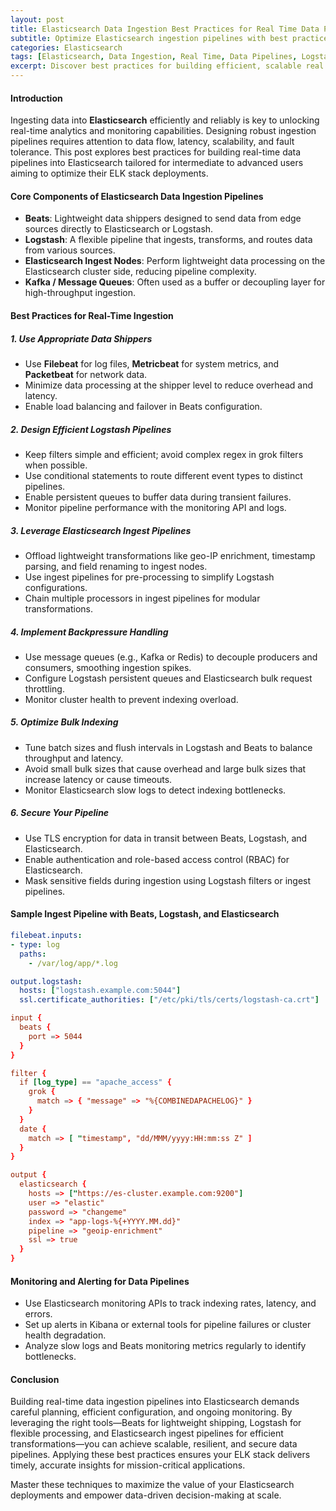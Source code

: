 ```yaml
---
layout: post
title: Elasticsearch Data Ingestion Best Practices for Real Time Data Pipelines
subtitle: Optimize Elasticsearch ingestion pipelines with best practices for real time data processing and scalability
categories: Elasticsearch
tags: [Elasticsearch, Data Ingestion, Real Time, Data Pipelines, Logstash, Beats, DevOps, Big Data, Analytics]
excerpt: Discover best practices for building efficient, scalable real time data ingestion pipelines with Elasticsearch. Learn how to optimize data flow, minimize latency, and ensure reliability in your ELK stack deployments.
---
```


#### Introduction

Ingesting data into **Elasticsearch** efficiently and reliably is key to unlocking real-time analytics and monitoring capabilities. Designing robust ingestion pipelines requires attention to data flow, latency, scalability, and fault tolerance. This post explores best practices for building real-time data pipelines into Elasticsearch tailored for intermediate to advanced users aiming to optimize their ELK stack deployments.

#### Core Components of Elasticsearch Data Ingestion Pipelines

- **Beats**: Lightweight data shippers designed to send data from edge sources directly to Elasticsearch or Logstash.
- **Logstash**: A flexible pipeline that ingests, transforms, and routes data from various sources.
- **Elasticsearch Ingest Nodes**: Perform lightweight data processing on the Elasticsearch cluster side, reducing pipeline complexity.
- **Kafka / Message Queues**: Often used as a buffer or decoupling layer for high-throughput ingestion.

#### Best Practices for Real-Time Ingestion

##### 1. Use Appropriate Data Shippers

- Use **Filebeat** for log files, **Metricbeat** for system metrics, and **Packetbeat** for network data.
- Minimize data processing at the shipper level to reduce overhead and latency.
- Enable load balancing and failover in Beats configuration.

##### 2. Design Efficient Logstash Pipelines

- Keep filters simple and efficient; avoid complex regex in grok filters when possible.
- Use conditional statements to route different event types to distinct pipelines.
- Enable persistent queues to buffer data during transient failures.
- Monitor pipeline performance with the monitoring API and logs.

##### 3. Leverage Elasticsearch Ingest Pipelines

- Offload lightweight transformations like geo-IP enrichment, timestamp parsing, and field renaming to ingest nodes.
- Use ingest pipelines for pre-processing to simplify Logstash configurations.
- Chain multiple processors in ingest pipelines for modular transformations.

##### 4. Implement Backpressure Handling

- Use message queues (e.g., Kafka or Redis) to decouple producers and consumers, smoothing ingestion spikes.
- Configure Logstash persistent queues and Elasticsearch bulk request throttling.
- Monitor cluster health to prevent indexing overload.

##### 5. Optimize Bulk Indexing

- Tune batch sizes and flush intervals in Logstash and Beats to balance throughput and latency.
- Avoid small bulk sizes that cause overhead and large bulk sizes that increase latency or cause timeouts.
- Monitor Elasticsearch slow logs to detect indexing bottlenecks.

##### 6. Secure Your Pipeline

- Use TLS encryption for data in transit between Beats, Logstash, and Elasticsearch.
- Enable authentication and role-based access control (RBAC) for Elasticsearch.
- Mask sensitive fields during ingestion using Logstash filters or ingest pipelines.

#### Sample Ingest Pipeline with Beats, Logstash, and Elasticsearch

```yaml
filebeat.inputs:
- type: log
  paths:
    - /var/log/app/*.log

output.logstash:
  hosts: ["logstash.example.com:5044"]
  ssl.certificate_authorities: ["/etc/pki/tls/certs/logstash-ca.crt"]
```

```conf
input {
  beats {
    port => 5044
  }
}

filter {
  if [log_type] == "apache_access" {
    grok {
      match => { "message" => "%{COMBINEDAPACHELOG}" }
    }
  }
  date {
    match => [ "timestamp", "dd/MMM/yyyy:HH:mm:ss Z" ]
  }
}

output {
  elasticsearch {
    hosts => ["https://es-cluster.example.com:9200"]
    user => "elastic"
    password => "changeme"
    index => "app-logs-%{+YYYY.MM.dd}"
    pipeline => "geoip-enrichment"
    ssl => true
  }
}
```

#### Monitoring and Alerting for Data Pipelines

- Use Elasticsearch monitoring APIs to track indexing rates, latency, and errors.
- Set up alerts in Kibana or external tools for pipeline failures or cluster health degradation.
- Analyze slow logs and Beats monitoring metrics regularly to identify bottlenecks.

#### Conclusion

Building real-time data ingestion pipelines into Elasticsearch demands careful planning, efficient configuration, and ongoing monitoring. By leveraging the right tools—Beats for lightweight shipping, Logstash for flexible processing, and Elasticsearch ingest pipelines for efficient transformations—you can achieve scalable, resilient, and secure data pipelines. Applying these best practices ensures your ELK stack delivers timely, accurate insights for mission-critical applications.

Master these techniques to maximize the value of your Elasticsearch deployments and empower data-driven decision-making at scale.

